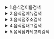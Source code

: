 
<div markdown="1">
    <details><summary>1.음식점이름검색</summary>
    <img src="../img/test_img/customer_test_img/음식점 검색 기능/고객_음식점이름검색.gif" alt="이름검색_gif">
    </details>
    <details><summary>2.음식점메뉴검색</summary>
    <img src="../img/test_img/customer_test_img/음식점 검색 기능/고객_음식점메뉴검색.gif" alt="메뉴검색_gif">
    </details>
    <details><summary>3.음식점주소검색</summary>
    <img src="../img/test_img/customer_test_img/음식점 검색 기능/고객_음식점주소검색.gif" alt="주소검색_gif">
    </details>
    <details><summary>4.음식점태그검색</summary>
    <img src="../img/test_img/customer_test_img/음식점 검색 기능/고객_음식점태그검색.gif" alt="태그검색_gif">
    </details>
    <details><summary>5.음식점카테고리검색</summary>
    <img src="../img/test_img/customer_test_img/음식점 검색 기능/고객_음식점카테고리검색.gif" alt="카테고리검색_gif">
    </details>
</div>